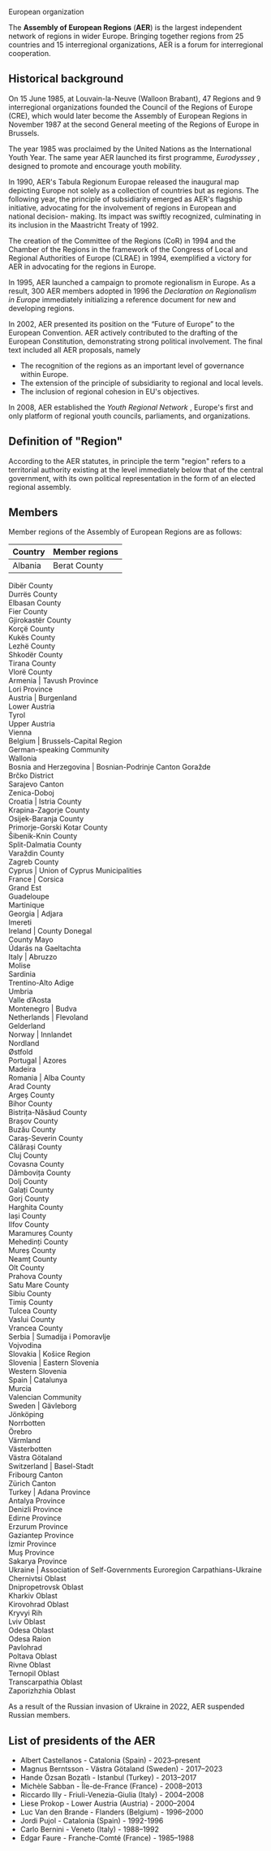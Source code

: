 European organization

The **Assembly of European Regions** (**AER**) is the largest independent
network of regions in wider Europe. Bringing together regions from 25
countries and 15 interregional organizations, AER is a forum for interregional
cooperation.

## Historical background

On 15 June 1985, at Louvain-la-Neuve (Walloon Brabant), 47 Regions and 9
interregional organizations founded the Council of the Regions of Europe
(CRE), which would later become the Assembly of European Regions in November
1987 at the second General meeting of the Regions of Europe in Brussels.

The year 1985 was proclaimed by the United Nations as the International Youth
Year. The same year AER launched its first programme, _Eurodyssey_ , designed
to promote and encourage youth mobility.

In 1990, AER's Tabula Regionum Europae released the inaugural map depicting
Europe not solely as a collection of countries but as regions. The following
year, the principle of subsidiarity emerged as AER's flagship initiative,
advocating for the involvement of regions in European and national decision-
making. Its impact was swiftly recognized, culminating in its inclusion in the
Maastricht Treaty of 1992.

The creation of the Committee of the Regions (CoR) in 1994 and the Chamber of
the Regions in the framework of the Congress of Local and Regional Authorities
of Europe (CLRAE) in 1994, exemplified a victory for AER in advocating for the
regions in Europe.

In 1995, AER launched a campaign to promote regionalism in Europe. As a
result, 300 AER members adopted in 1996 the _Declaration on Regionalism in
Europe_ immediately initializing a reference document for new and developing
regions.

In 2002, AER presented its position on the “Future of Europe” to the European
Convention. AER actively contributed to the drafting of the European
Constitution, demonstrating strong political involvement. The final text
included all AER proposals, namely

  * The recognition of the regions as an important level of governance within Europe.
  * The extension of the principle of subsidiarity to regional and local levels.
  * The inclusion of regional cohesion in EU's objectives.

In 2008, AER established the _Youth Regional Network_ , Europe's first and
only platform of regional youth councils, parliaments, and organizations.

## Definition of "Region"

According to the AER statutes, in principle the term "region" refers to a
territorial authority existing at the level immediately below that of the
central government, with its own political representation in the form of an
elected regional assembly.

## Members

Member regions of the Assembly of European Regions are as follows:

Country | Member regions   
---|---  
Albania | Berat County  
Dibër County  
Durrës County  
Elbasan County  
Fier County  
Gjirokastër County  
Korçë County  
Kukës County  
Lezhë County  
Shkodër County  
Tirana County  
Vlorë County  
Armenia | Tavush Province  
Lori Province  
Austria | Burgenland  
Lower Austria  
Tyrol  
Upper Austria  
Vienna  
Belgium | Brussels-Capital Region  
German-speaking Community  
Wallonia  
Bosnia and Herzegovina | Bosnian-Podrinje Canton Goražde  
Brčko District  
Sarajevo Canton  
Zenica-Doboj  
Croatia | Istria County  
Krapina-Zagorje County  
Osijek-Baranja County  
Primorje-Gorski Kotar County  
Šibenik-Knin County  
Split-Dalmatia County  
Varaždin County  
Zagreb County  
Cyprus | Union of Cyprus Municipalities   
France | Corsica  
Grand Est  
Guadeloupe  
Martinique  
Georgia | Adjara  
Imereti  
Ireland | County Donegal  
County Mayo  
Údarás na Gaeltachta  
Italy | Abruzzo  
Molise  
Sardinia  
Trentino-Alto Adige  
Umbria  
Valle d’Aosta  
Montenegro | Budva  
Netherlands | Flevoland  
Gelderland  
Norway | Innlandet  
Nordland  
Østfold  
Portugal | Azores  
Madeira  
Romania | Alba County  
Arad County  
Argeș County  
Bihor County  
Bistrița-Năsăud County  
Brașov County  
Buzău County  
Caraș-Severin County  
Călărași County  
Cluj County  
Covasna County  
Dâmbovița County  
Dolj County  
Galați County  
Gorj County  
Harghita County  
Iași County  
Ilfov County  
Maramureș County  
Mehedinți County  
Mureș County  
Neamț County  
Olt County  
Prahova County  
Satu Mare County  
Sibiu County  
Timiș County  
Tulcea County  
Vaslui County  
Vrancea County  
Serbia | Sumadija i Pomoravlje  
Vojvodina  
Slovakia | Košice Region  
Slovenia | Eastern Slovenia  
Western Slovenia  
Spain | Catalunya  
Murcia  
Valencian Community  
Sweden | Gävleborg  
Jönköping  
Norrbotten  
Örebro  
Värmland  
Västerbotten  
Västra Götaland  
Switzerland | Basel-Stadt  
Fribourg Canton  
Zürich Canton  
Turkey | Adana Province  
Antalya Province  
Denizli Province  
Edirne Province  
Erzurum Province  
Gaziantep Province  
İzmir Province  
Muş Province  
Sakarya Province  
Ukraine | Association of Self-Governments Euroregion Carpathians-Ukraine  
Chernivtsi Oblast  
Dnipropetrovsk Oblast  
Kharkiv Oblast  
Kirovohrad Oblast  
Kryvyi Rih  
Lviv Oblast  
Odesa Oblast  
Odesa Raion  
Pavlohrad  
Poltava Oblast  
Rivne Oblast  
Ternopil Oblast  
Transcarpathia Oblast  
Zaporizhzhia Oblast  
  
As a result of the Russian invasion of Ukraine in 2022, AER suspended Russian
members.

## List of presidents of the AER

  * Albert Castellanos \- Catalonia (Spain) - 2023–present
  * Magnus Berntsson \- Västra Götaland (Sweden) - 2017–2023
  * Hande Özsan Bozatlı \- Istanbul (Turkey) - 2013–2017
  * Michèle Sabban \- Île-de-France (France) - 2008–2013
  * Riccardo Illy \- Friuli-Venezia-Giulia (Italy) - 2004–2008
  * Liese Prokop \- Lower Austria (Austria) - 2000–2004
  * Luc Van den Brande \- Flanders (Belgium) - 1996–2000
  * Jordi Pujol \- Catalonia (Spain) - 1992-1996
  * Carlo Bernini - Veneto (Italy) - 1988–1992
  * Edgar Faure \- Franche-Comté (France) - 1985–1988